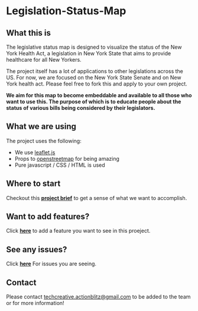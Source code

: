 # Legislation-Status-Map

## What this is

The legislative status map is designed to visualize the status of the New York Health Act, a legislation in New York State that aims to provide  healthcare for all New Yorkers.

The project itself has a lot of applications to other legislations across the US. For now, we are focused on the New York State Senate and on New York health act. Please feel free to fork this and apply to your own project.

**We aim for this map to become embeddable and available to all those who want to use this. The purpose of which is to educate people about the status of various bills being considered by their legislators.**

## What we are using

The project uses the following:

* We use [leaflet.js](http://leafletjs.com/)
* Props to [openstreetmap](https://www.openstreetmap.org/) for being amazing
* Pure javascript / CSS / HTML is used

## Where to start

Checkout this **[project brief](https://docs.google.com/document/d/1AkFDC2aHv0ScajGSI6ZSOj0z8j-y2GFw6CmjnVeXelo/edit)** to get a sense of what we want to accomplish.

## Want to add features?

Click **[here](https://github.com/uh-actionblitz/Legislation-Status-Map/issues/new?labels=feature-add&title=Feature%20Request:%20%3CReplace%20this%20with%20the%20feature%20you%20want%20added%3E)** to add a feature you want to see in this proeject.

## See any issues?

Click **[here](https://github.com/uh-actionblitz/Legislation-Status-Map/issues/new?labels=bug&title=Bug:%20<Replace%20this%20with%20this%20issue%20you%27re%20seeing>)** For issues you are seeing.

## Contact

Please contact [techcreative.actionblitz@gmail.com](mailto:techcreative.actionblitz@gmail.com) to be added to the team or for more information!

